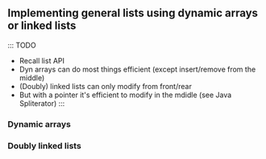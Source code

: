 
## Implementing general lists using dynamic arrays or linked lists

::: TODO
- Recall list API
- Dyn arrays can do most things efficient (except insert/remove from the middle)
- (Doubly) linked lists can only modify from front/rear
- But with a pointer it's efficient to modify in the mdidle (see Java Spliterator)
:::

### Dynamic arrays

### Doubly linked lists


